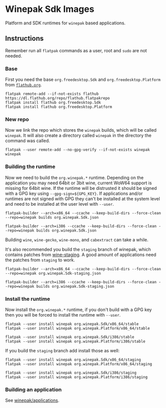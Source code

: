 # Winepak Sdk Images
Platform and SDK runtimes for `winepak` based applications.

## Instructions
Remember run all `flatpak` commands as a user, root and `sudo` are not needed.

### Base
First you need the base `org.freedesktop.Sdk` and `org.freedesktop.Platform` from [`flathub.org`](https://flathub.org).

    flatpak remote-add --if-not-exists flathub https://dl.flathub.org/repo/flathub.flatpakrepo
    flatpak install flathub org.freedesktop.Sdk
    flatpak install flathub org.freedesktop.Platform

### New repo
Now we link the repo which stores the `winepak` builds, which will be called `winepak`. It will also create a directory called `winepak` in the directory the command was called.

    flatpak --user remote-add --no-gpg-verify --if-not-exists winepak winepak

### Building the runtime
Now we need to build the `org.winepak.*` runtime. Depending on the application you may need 64bit or 3bit wine, current WoW64 support is missing for 64bit wine. If the runtime will be distrusted it should be signed with a GPG key using `--gpg-sign=${GPG_KEY}`. If applications and/or runtimes are not signed with GPG they can't be installed at the system level and need to be installed at the user level with `--user`.

    flatpak-builder --arch=x86_64 --ccache --keep-build-dirs --force-clean --repo=winepak builds org.winepak.Sdk.json

    flatpak-builder --arch=i386 --ccache --keep-build-dirs --force-clean --repo=winepak builds org.winepak.Sdk.json

Building `wine`, `wine-gecko`, `wine-mono`, and `cabextract` can take a while.

It's also recommended you build the `staging` branch of winepak, which contains patches from [wine-staging](https://github.com/wine-staging/wine-staging). A good amount of applications need the patches from `staging` to work.

    flatpak-builder --arch=x86_64 --ccache --keep-build-dirs --force-clean --repo=winepak org.winepak.Sdk-staging.json

    flatpak-builder --arch=i386 --ccache --keep-build-dirs --force-clean --repo=winepak builds org.winepak.Sdk-staging.json

### Install the runtime
Now install the `org.winepak.*` runtime, if you don't build with a GPG key then you will be forced to install the runtime with `--user`.

    flatpak --user install winepak org.winepak.Sdk/x86_64/stable
    flatpak --user install winepak org.winepak.Platform/x86_64/stable

    flatpak --user install winepak org.winepak.Sdk/i386/stable
    flatpak --user install winepak org.winepak.Platform/i386/stable

If you build the `staging` branch add install those as well:

    flatpak --user install winepak org.winepak.Sdk/x86_64/staging
    flatpak --user install winepak org.winepak.Platform/x86_64/staging

    flatpak --user install winepak org.winepak.Sdk/i386/staging
    flatpak --user install winepak org.winepak.Platform/i386/staging

### Building an application
See [winepak/applications](https://github.com/winepak/applications).
